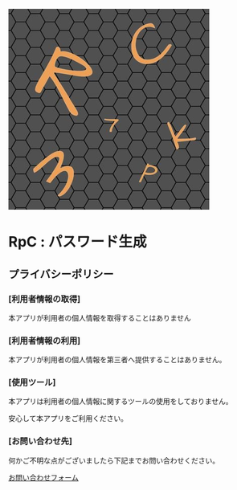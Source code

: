 ![img.jpg](./img.jpg)

# RpC : パスワード生成 

## プライバシーポリシー

### [利用者情報の取得]

本アプリが利用者の個人情報を取得することはありません

### [利用者情報の利用]

本アプリが利用者の個人情報を第三者へ提供することはありません。

### [使用ツール]
本アプリは利用者の個人情報に関するツールの使用をしておりません。

安心して本アプリをご利用ください。

### [お問い合わせ先]

何かご不明な点がございましたら下記までお問い合わせください。

[お問い合わせフォーム](https://forms.gle/8TeoCaoiVnoqxnCD6)
